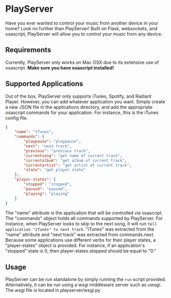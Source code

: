 PlayServer
===========

Have you ever wanted to control your music from another device in your home? Look no further than PlayServer! Built on Flask, websockets, and osascript, PlayServer will allow you to control your music from any device.

Requirements
------------
Currently, PlayServer only works on Mac OSX due to its extensive use of osascript. **Make sure you have osascript installed!**

Supported Applications
----------------------
Out of the box, PlayServer only supports iTunes, Spotify, and Radiant Player. However, you can add whatever application you want. Simply create a new JSON file in the applications directory, and add the appropriate osascript commands for your application. For instance, this is the iTunes config file.

```json
{
	"name": "iTunes",
	"commands": {
		"playpause": "playpause",
		"next": "next track",
		"previous": "previous track",
		"currentsong": "get name of current track",
		"currentalbum": "get album of current track",
		"currentartist": "get artist of current track",
		"state": "get player state"
	},
	"player-states": {
		"stopped": "stopped",
		"paused": "paused",
		"playing": "playing"
	}
}
```

The "name" attribute is the application that will be controlled via osascript. The "commands" object holds all commands supported by PlayServer. For instance, when PlayServer looks to skip to the next song, it will run `tell application "iTunes" to next track`. "iTunes" was extracted from the "name" attribute and "next track" was extracted from commands.next. Because some applications use different verbs for their player states, a "player-states" object is provided. For instance, if an application's "stopped" state is 0, then player-states.stopped should be equal to "0."

Usage
-----
PlayServer can be run standalone by simply running the `run` script provided. Alternatively, it can be run using a wsgi middleware server such as uwsgi. The wsgi file is located in playserver/wsgi.py
